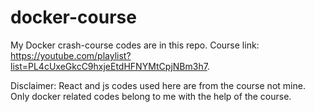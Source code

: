 # docker-course
My Docker crash-course codes are in this repo. Course link: https://youtube.com/playlist?list=PL4cUxeGkcC9hxjeEtdHFNYMtCpjNBm3h7.

Disclaimer: React and js codes used here are from the course not mine. Only docker related codes belong to me with the help of the course.
